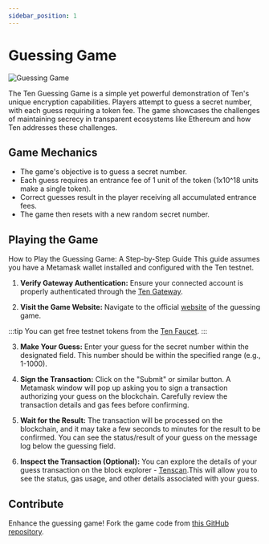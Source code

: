 ```yaml
---
sidebar_position: 1
---
```

# Guessing Game

![Guessing Game](../assets/guessing-game.png)

The Ten Guessing Game is a simple yet powerful demonstration of Ten's unique encryption capabilities. Players attempt to guess a secret number, with each guess requiring a token fee. The game showcases the challenges of maintaining secrecy in transparent ecosystems like Ethereum and how Ten addresses these challenges.

## **Game Mechanics**

- The game's objective is to guess a secret number.
- Each guess requires an entrance fee of 1 unit of the token (1x10^18 units make a single token).
- Correct guesses result in the player receiving all accumulated entrance fees.
- The game then resets with a new random secret number.

## **Playing the Game**

How to Play the Guessing Game: A Step-by-Step Guide
This guide assumes you have a Metamask wallet installed and configured with the Ten testnet.

1. **Verify Gateway Authentication:** Ensure your connected account is properly authenticated through the [Ten Gateway](https://testnet.obscu.ro/).

2. **Visit the Game Website:** Navigate to the official [website](https://ten-protocol.github.io/sample-applications/guessing-game-v2/) of the guessing game.

:::tip
You can get free testnet tokens from the [Ten Faucet](/docs/getting-started/for-users/get-tokens).
:::

3. **Make Your Guess:** Enter your guess for the secret number within the designated field. This number should be within the specified range (e.g., 1-1000).

4. **Sign the Transaction:** Click on the "Submit" or similar button. A Metamask window will pop up asking you to sign a transaction authorizing your guess on the blockchain. Carefully review the transaction details and gas fees before confirming.

5. **Wait for the Result:** The transaction will be processed on the blockchain, and it may take a few seconds to minutes for the result to be confirmed. You can see the status/result of your guess on the message log below the guessing field.

6. **Inspect the Transaction (Optional):** You can explore the details of your guess transaction on the block explorer - [Tenscan](https://tenscan.io/).This will allow you to see the status, gas usage, and other details associated with your guess.

## **Contribute**

Enhance the guessing game! Fork the game code from [this GitHub repository](#).
